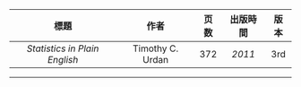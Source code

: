 | 標題 | 作者 | 页数 | 出版時間 | 版本 | 
| :---: | :---: | :---: | :---: | :---: | 
| *Statistics in Plain English* | Timothy C. Urdan | 372 | *2011* | 3rd | 

--------- 

